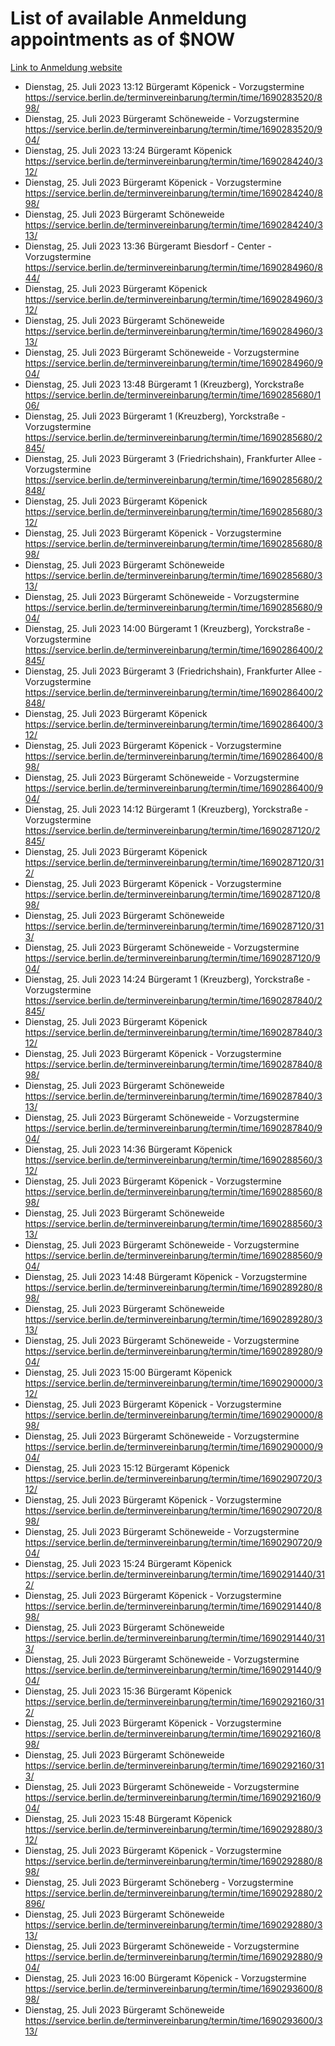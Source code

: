 # List of available Anmeldung appointments as of $NOW
[Link to Anmeldung website](https://service.berlin.de/terminvereinbarung/termin/tag.php?termin=1&anliegen[]=120686&dienstleisterlist=122210,122217,327316,122219,327312,122227,327314,122231,327346,122243,327348,122254,122252,329742,122260,329745,122262,329748,122271,327278,122273,327274,122277,327276,330436,122280,327294,122282,327290,122284,327292,122291,327270,122285,327266,122286,327264,122296,327268,150230,329760,122297,327286,122294,327284,122312,329763,122314,329775,122304,327330,122311,327334,122309,327332,317869,122281,327352,122279,329772,122283,122276,327324,122274,327326,122267,329766,122246,327318,122251,327320,122257,327322,122208,327298,122226,327300&herkunft=http%3A%2F%2Fservice.berlin.de%2Fdienstleistung%2F120686%2F)
- Dienstag, 25. Juli 2023 13:12 Bürgeramt Köpenick - Vorzugstermine https://service.berlin.de/terminvereinbarung/termin/time/1690283520/898/
- Dienstag, 25. Juli 2023  Bürgeramt Schöneweide - Vorzugstermine https://service.berlin.de/terminvereinbarung/termin/time/1690283520/904/
- Dienstag, 25. Juli 2023 13:24 Bürgeramt Köpenick https://service.berlin.de/terminvereinbarung/termin/time/1690284240/312/
- Dienstag, 25. Juli 2023  Bürgeramt Köpenick - Vorzugstermine https://service.berlin.de/terminvereinbarung/termin/time/1690284240/898/
- Dienstag, 25. Juli 2023  Bürgeramt Schöneweide https://service.berlin.de/terminvereinbarung/termin/time/1690284240/313/
- Dienstag, 25. Juli 2023 13:36 Bürgeramt Biesdorf - Center - Vorzugstermine https://service.berlin.de/terminvereinbarung/termin/time/1690284960/844/
- Dienstag, 25. Juli 2023  Bürgeramt Köpenick https://service.berlin.de/terminvereinbarung/termin/time/1690284960/312/
- Dienstag, 25. Juli 2023  Bürgeramt Schöneweide https://service.berlin.de/terminvereinbarung/termin/time/1690284960/313/
- Dienstag, 25. Juli 2023  Bürgeramt Schöneweide - Vorzugstermine https://service.berlin.de/terminvereinbarung/termin/time/1690284960/904/
- Dienstag, 25. Juli 2023 13:48 Bürgeramt 1 (Kreuzberg), Yorckstraße https://service.berlin.de/terminvereinbarung/termin/time/1690285680/106/
- Dienstag, 25. Juli 2023  Bürgeramt 1 (Kreuzberg), Yorckstraße - Vorzugstermine https://service.berlin.de/terminvereinbarung/termin/time/1690285680/2845/
- Dienstag, 25. Juli 2023  Bürgeramt 3 (Friedrichshain), Frankfurter Allee - Vorzugstermine https://service.berlin.de/terminvereinbarung/termin/time/1690285680/2848/
- Dienstag, 25. Juli 2023  Bürgeramt Köpenick https://service.berlin.de/terminvereinbarung/termin/time/1690285680/312/
- Dienstag, 25. Juli 2023  Bürgeramt Köpenick - Vorzugstermine https://service.berlin.de/terminvereinbarung/termin/time/1690285680/898/
- Dienstag, 25. Juli 2023  Bürgeramt Schöneweide https://service.berlin.de/terminvereinbarung/termin/time/1690285680/313/
- Dienstag, 25. Juli 2023  Bürgeramt Schöneweide - Vorzugstermine https://service.berlin.de/terminvereinbarung/termin/time/1690285680/904/
- Dienstag, 25. Juli 2023 14:00 Bürgeramt 1 (Kreuzberg), Yorckstraße - Vorzugstermine https://service.berlin.de/terminvereinbarung/termin/time/1690286400/2845/
- Dienstag, 25. Juli 2023  Bürgeramt 3 (Friedrichshain), Frankfurter Allee - Vorzugstermine https://service.berlin.de/terminvereinbarung/termin/time/1690286400/2848/
- Dienstag, 25. Juli 2023  Bürgeramt Köpenick https://service.berlin.de/terminvereinbarung/termin/time/1690286400/312/
- Dienstag, 25. Juli 2023  Bürgeramt Köpenick - Vorzugstermine https://service.berlin.de/terminvereinbarung/termin/time/1690286400/898/
- Dienstag, 25. Juli 2023  Bürgeramt Schöneweide - Vorzugstermine https://service.berlin.de/terminvereinbarung/termin/time/1690286400/904/
- Dienstag, 25. Juli 2023 14:12 Bürgeramt 1 (Kreuzberg), Yorckstraße - Vorzugstermine https://service.berlin.de/terminvereinbarung/termin/time/1690287120/2845/
- Dienstag, 25. Juli 2023  Bürgeramt Köpenick https://service.berlin.de/terminvereinbarung/termin/time/1690287120/312/
- Dienstag, 25. Juli 2023  Bürgeramt Köpenick - Vorzugstermine https://service.berlin.de/terminvereinbarung/termin/time/1690287120/898/
- Dienstag, 25. Juli 2023  Bürgeramt Schöneweide https://service.berlin.de/terminvereinbarung/termin/time/1690287120/313/
- Dienstag, 25. Juli 2023  Bürgeramt Schöneweide - Vorzugstermine https://service.berlin.de/terminvereinbarung/termin/time/1690287120/904/
- Dienstag, 25. Juli 2023 14:24 Bürgeramt 1 (Kreuzberg), Yorckstraße - Vorzugstermine https://service.berlin.de/terminvereinbarung/termin/time/1690287840/2845/
- Dienstag, 25. Juli 2023  Bürgeramt Köpenick https://service.berlin.de/terminvereinbarung/termin/time/1690287840/312/
- Dienstag, 25. Juli 2023  Bürgeramt Köpenick - Vorzugstermine https://service.berlin.de/terminvereinbarung/termin/time/1690287840/898/
- Dienstag, 25. Juli 2023  Bürgeramt Schöneweide https://service.berlin.de/terminvereinbarung/termin/time/1690287840/313/
- Dienstag, 25. Juli 2023  Bürgeramt Schöneweide - Vorzugstermine https://service.berlin.de/terminvereinbarung/termin/time/1690287840/904/
- Dienstag, 25. Juli 2023 14:36 Bürgeramt Köpenick https://service.berlin.de/terminvereinbarung/termin/time/1690288560/312/
- Dienstag, 25. Juli 2023  Bürgeramt Köpenick - Vorzugstermine https://service.berlin.de/terminvereinbarung/termin/time/1690288560/898/
- Dienstag, 25. Juli 2023  Bürgeramt Schöneweide https://service.berlin.de/terminvereinbarung/termin/time/1690288560/313/
- Dienstag, 25. Juli 2023  Bürgeramt Schöneweide - Vorzugstermine https://service.berlin.de/terminvereinbarung/termin/time/1690288560/904/
- Dienstag, 25. Juli 2023 14:48 Bürgeramt Köpenick - Vorzugstermine https://service.berlin.de/terminvereinbarung/termin/time/1690289280/898/
- Dienstag, 25. Juli 2023  Bürgeramt Schöneweide https://service.berlin.de/terminvereinbarung/termin/time/1690289280/313/
- Dienstag, 25. Juli 2023  Bürgeramt Schöneweide - Vorzugstermine https://service.berlin.de/terminvereinbarung/termin/time/1690289280/904/
- Dienstag, 25. Juli 2023 15:00 Bürgeramt Köpenick https://service.berlin.de/terminvereinbarung/termin/time/1690290000/312/
- Dienstag, 25. Juli 2023  Bürgeramt Köpenick - Vorzugstermine https://service.berlin.de/terminvereinbarung/termin/time/1690290000/898/
- Dienstag, 25. Juli 2023  Bürgeramt Schöneweide - Vorzugstermine https://service.berlin.de/terminvereinbarung/termin/time/1690290000/904/
- Dienstag, 25. Juli 2023 15:12 Bürgeramt Köpenick https://service.berlin.de/terminvereinbarung/termin/time/1690290720/312/
- Dienstag, 25. Juli 2023  Bürgeramt Köpenick - Vorzugstermine https://service.berlin.de/terminvereinbarung/termin/time/1690290720/898/
- Dienstag, 25. Juli 2023  Bürgeramt Schöneweide - Vorzugstermine https://service.berlin.de/terminvereinbarung/termin/time/1690290720/904/
- Dienstag, 25. Juli 2023 15:24 Bürgeramt Köpenick https://service.berlin.de/terminvereinbarung/termin/time/1690291440/312/
- Dienstag, 25. Juli 2023  Bürgeramt Köpenick - Vorzugstermine https://service.berlin.de/terminvereinbarung/termin/time/1690291440/898/
- Dienstag, 25. Juli 2023  Bürgeramt Schöneweide https://service.berlin.de/terminvereinbarung/termin/time/1690291440/313/
- Dienstag, 25. Juli 2023  Bürgeramt Schöneweide - Vorzugstermine https://service.berlin.de/terminvereinbarung/termin/time/1690291440/904/
- Dienstag, 25. Juli 2023 15:36 Bürgeramt Köpenick https://service.berlin.de/terminvereinbarung/termin/time/1690292160/312/
- Dienstag, 25. Juli 2023  Bürgeramt Köpenick - Vorzugstermine https://service.berlin.de/terminvereinbarung/termin/time/1690292160/898/
- Dienstag, 25. Juli 2023  Bürgeramt Schöneweide https://service.berlin.de/terminvereinbarung/termin/time/1690292160/313/
- Dienstag, 25. Juli 2023  Bürgeramt Schöneweide - Vorzugstermine https://service.berlin.de/terminvereinbarung/termin/time/1690292160/904/
- Dienstag, 25. Juli 2023 15:48 Bürgeramt Köpenick https://service.berlin.de/terminvereinbarung/termin/time/1690292880/312/
- Dienstag, 25. Juli 2023  Bürgeramt Köpenick - Vorzugstermine https://service.berlin.de/terminvereinbarung/termin/time/1690292880/898/
- Dienstag, 25. Juli 2023  Bürgeramt Schöneberg - Vorzugstermine https://service.berlin.de/terminvereinbarung/termin/time/1690292880/2896/
- Dienstag, 25. Juli 2023  Bürgeramt Schöneweide https://service.berlin.de/terminvereinbarung/termin/time/1690292880/313/
- Dienstag, 25. Juli 2023  Bürgeramt Schöneweide - Vorzugstermine https://service.berlin.de/terminvereinbarung/termin/time/1690292880/904/
- Dienstag, 25. Juli 2023 16:00 Bürgeramt Köpenick - Vorzugstermine https://service.berlin.de/terminvereinbarung/termin/time/1690293600/898/
- Dienstag, 25. Juli 2023  Bürgeramt Schöneweide https://service.berlin.de/terminvereinbarung/termin/time/1690293600/313/
